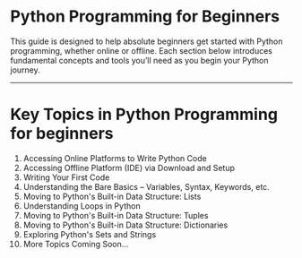 # Python Programming for Beginners

This guide is designed to help absolute beginners get started with Python programming, whether online or offline. Each section below introduces fundamental concepts and tools you’ll need as you begin your Python journey.

---

# Key Topics in Python Programming for beginners

1. Accessing Online Platforms to Write Python Code  
2. Accessing Offline Platform (IDE) via Download and Setup  
3. Writing Your First Code  
4. Understanding the Bare Basics – Variables, Syntax, Keywords, etc.  
5. Moving to Python's Built-in Data Structure: Lists  
6. Understanding Loops in Python  
7. Moving to Python's Built-in Data Structure: Tuples  
8. Moving to Python's Built-in Data Structure: Dictionaries  
9. Exploring Python's Sets and Strings  
10. More Topics Coming Soon...
